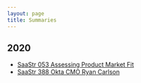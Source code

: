 ```yaml
---
layout: page
title: Summaries
---
```


## 2020

- [SaaStr 053 Assessing Product Market Fit](saastr-podcast/053/)
- [SaaStr 388 Okta CMO Ryan Carlson](saastr-podcast/388/)